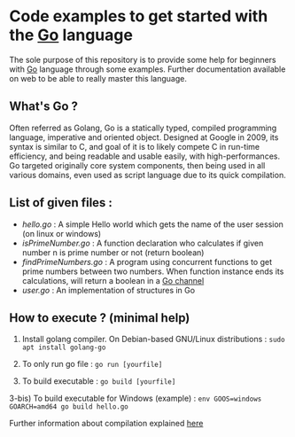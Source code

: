 # Code examples to get started with the [Go](https://en.wikipedia.org/wiki/Go_(programming_language)) language

The sole purpose of this repository is to provide some help for beginners with [Go](https://en.wikipedia.org/wiki/Go_(programming_language)) language through some examples.
Further documentation available on web to be able to really master this language.

## What's Go ?

Often referred as Golang, Go is a statically typed, compiled programming language, imperative and oriented object.
Designed at Google in 2009, its syntax is similar to C, and goal of it is to likely compete C in run-time efficiency, and being readable and usable easily, with high-performances.
Go targeted originally core system components, then being used in all various domains, even used as script language due to its quick compilation.

## List of given files :

- *hello.go* : A simple Hello world which gets the name of the user session (on linux or windows)
- *isPrimeNumber.go* : A function declaration who calculates if given number n is prime number or not (return boolean)
- *findPrimeNumbers.go* : A program using concurrent functions to get prime numbers between two numbers. When function instance ends its calculations, will return a boolean in a [Go channel](https://tour.golang.org/concurrency/2)
- *user.go* : An implementation of structures in Go

## How to execute ? (minimal help)

1) Install golang compiler. On Debian-based GNU/Linux distributions :
   `sudo apt install golang-go`

2) To only run go file :
   `go run [yourfile]`

3) To build executable :
   `go build [yourfile]`

3-bis) To build executable for Windows (example) :
`env GOOS=windows GOARCH=amd64 go build hello.go`



Further information about compilation explained [here](https://www.digitalocean.com/community/tutorials/how-to-build-go-executables-for-multiple-platforms-on-ubuntu-16-04)
